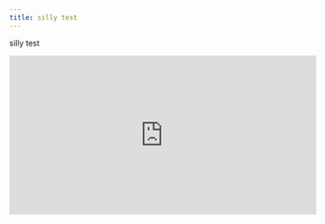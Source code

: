 ```yaml
---
title: silly test
---
```


silly test

<iframe height="285" width="550" src="https://adp.library.ucsb.edu/index.php/take/embed/650891" frameborder="0"></iframe>